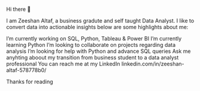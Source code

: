 Hi there 👋

I am Zeeshan Altaf, a business gradute and self taught Data Analyst. I like to convert data into actionable insights below are some highlights about me:

I’m currently working on SQL, Python, Tableau & Power BI
I’m currently learning Python
I’m looking to collaborate on projects regarding data analysis
I’m looking for help with Python and advance SQL queries
Ask me anyhting aboout my transition from business student to a data analyst professional
You can reach me at my LinkedIn linkedin.com/in/zeeshan-altaf-578778b0/


Thanks for reading
